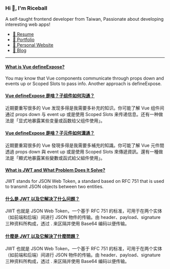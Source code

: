 <h3 >Hi 👋, I'm Riceball</h3>
<p>A self-taught frontend developer from Taiwan, Passionate about developing interesting web apps!</p>

- [📜 Resume](https://weweweb.pages.dev/en/resume/)
- [💼 Portfolio](https://weweweb.pages.dev/en/work/)
- [🏡 Personal Website](https://weweweb.pages.dev/en/)
- [📝 Blog](https://www.webdong.dev/en/)
---

<!--START_SECTION:feed-->
#### [What is Vue defineExpose?](https:&#x2F;&#x2F;www.webdong.dev&#x2F;en&#x2F;post&#x2F;vue-define-expose&#x2F;) 
You may know that Vue components communicate through props down and events up or Scoped Slots to pass info. Another approach is defineExpose.
#### [Vue defineExpose 是啥？子组件如何沟通？](https:&#x2F;&#x2F;www.webdong.dev&#x2F;zh-cn&#x2F;post&#x2F;vue-define-expose&#x2F;) 
近期要重写很多的 Vue 发现多得是我需要多补充的知识。你可能了解 Vue 组件间通过 props down 与 event up 或是使用 Scoped Slots 来传递信息。还有一种做法是「显式地暴露某些变量或函数给父组件使用」。
#### [Vue defineExpose 是啥？子元件如何溝通？](https:&#x2F;&#x2F;www.webdong.dev&#x2F;zh-tw&#x2F;post&#x2F;vue-define-expose&#x2F;) 
近期要重寫很多的 Vue 發現多得是我需要多補充的知識。你可能了解 Vue 元件間透過 props down 與 event up 或是使用 Scoped Slots 來傳遞資訊。還有一種做法是「顯式地暴露某些變數或函式給父組件使用」。
#### [What is JWT and What Problem Does It Solve?](https:&#x2F;&#x2F;www.webdong.dev&#x2F;en&#x2F;post&#x2F;what-and-why-jwt&#x2F;) 
JWT stands for JSON Web Token, a standard based on RFC 751 that is used to transmit JSON objects between two entities.
#### [什么是 JWT 以及它解决了什么问题？](https:&#x2F;&#x2F;www.webdong.dev&#x2F;zh-cn&#x2F;post&#x2F;what-and-why-jwt&#x2F;) 
JWT 也就是 JSON Web Token，一个基于 RFC 751 的标准，可用于在两个实体（如前端和后端）间进行 JSON 物件的传输。由 header、payload、signature 三种资料所构成，透过 . 来区隔并使用 Base64 编码以便传输。
#### [什麼是 JWT 以及它解決了什麼問題？](https:&#x2F;&#x2F;www.webdong.dev&#x2F;zh-tw&#x2F;post&#x2F;what-and-why-jwt&#x2F;) 
JWT 也就是 JSON Web Token，一个基于 RFC 751 的标准，可用于在两个实体（如前端和后端）间进行 JSON 物件的传输。由 header、payload、signature 三种资料所构成，透过 . 来区隔并使用 Base64 编码以便传输。
<!--END_SECTION:feed-->

